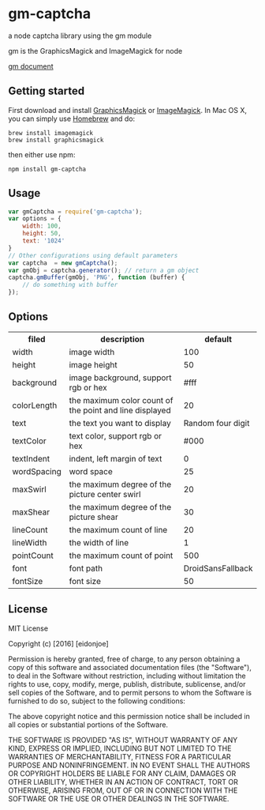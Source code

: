 # gm-captcha

a node captcha library using the gm module 

gm is the GraphicsMagick and ImageMagick for node

[gm document](https://github.com/aheckmann/gm)


## Getting started

First download and install [GraphicsMagick](http://www.graphicsmagick.org/) or [ImageMagick](http://www.imagemagick.org/). In Mac OS X, you can simply use [Homebrew](http://mxcl.github.io/homebrew/) and do:

    brew install imagemagick
    brew install graphicsmagick

then either use npm:

	npm install gm-captcha


## Usage

```js
var gmCaptcha = require('gm-captcha');
var options = {
	width: 100,
	height: 50,
	text: '1024'
}
// Other configurations using default parameters
var captcha  = new gmCaptcha();
var gmObj = captcha.generator(); // return a gm object
captcha.gmBuffer(gmObj, 'PNG', function (buffer) {
	// do something with buffer
});
```
## Options

<table>
	<th>filed</th><th>description</th><th>default</th>
    <tr><td>width</td><td>image width</td><td>100</td></tr>
    <tr><td>height</td><td>image height</td><td>50</td></tr>
    <tr><td>background</td><td>image background, support rgb or hex</td><td>#fff</td></tr>
    <tr><td>colorLength</td><td>the maximum color count of the point and line displayed</td><td>20</td></tr>
    <tr><td>text</td><td>the text you want to display</td><td>Random four digit</td></tr>
    <tr><td>textColor</td><td>text color, support rgb or hex</td><td>#000</td></tr>
    <tr><td>textIndent</td><td>indent, left margin of text</td><td>0</td></tr>
    <tr><td>wordSpacing</td><td>word space</td><td>25</td></tr>
    <tr><td>maxSwirl</td><td>the maximum degree of the picture center swirl</td><td>20</td></tr>
    <tr><td>maxShear</td><td>the maximum degree of the picture shear</td><td>30</td></tr>
    <tr><td>lineCount</td><td>the maximum count of line</td><td>20</td></tr>
    <tr><td>lineWidth</td><td>the width of line</td><td>1</td></tr>
    <tr><td>pointCount</td><td>the maximum count of point</td><td>500</td></tr>
    <tr><td>font</td><td>font path</td><td>DroidSansFallback</td></tr>
    <tr><td>fontSize</td><td>font size</td><td>50</td></tr>
</table>

## License

MIT License

Copyright (c) [2016] [eidonjoe]

Permission is hereby granted, free of charge, to any person obtaining a copy
of this software and associated documentation files (the "Software"), to deal
in the Software without restriction, including without limitation the rights
to use, copy, modify, merge, publish, distribute, sublicense, and/or sell
copies of the Software, and to permit persons to whom the Software is
furnished to do so, subject to the following conditions:

The above copyright notice and this permission notice shall be included in all
copies or substantial portions of the Software.

THE SOFTWARE IS PROVIDED "AS IS", WITHOUT WARRANTY OF ANY KIND, EXPRESS OR
IMPLIED, INCLUDING BUT NOT LIMITED TO THE WARRANTIES OF MERCHANTABILITY,
FITNESS FOR A PARTICULAR PURPOSE AND NONINFRINGEMENT. IN NO EVENT SHALL THE
AUTHORS OR COPYRIGHT HOLDERS BE LIABLE FOR ANY CLAIM, DAMAGES OR OTHER
LIABILITY, WHETHER IN AN ACTION OF CONTRACT, TORT OR OTHERWISE, ARISING FROM,
OUT OF OR IN CONNECTION WITH THE SOFTWARE OR THE USE OR OTHER DEALINGS IN THE
SOFTWARE.